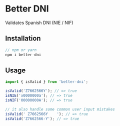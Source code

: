 # Better DNI

Validates Spanish DNI (NIE / NIF)

## Installation

```js
// npm or yarn
npm i better-dni
```

## Usage

```js
import { isValid } from 'better-dni';

isValid('Z7662566Y'); // => true
isNIE('x0000000a'); // => true
isNIF('00000000A'); // => true

// it also handle some common user input mistakes
isValid(' Z7662566Y    '); // => true
isValid('Z7662566-Y'); // => true
```
